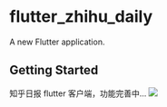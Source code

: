 # flutter_zhihu_daily

A new Flutter application.

## Getting Started

知乎日报 flutter 客户端，功能完善中...
![](http://ww1.sinaimg.cn/large/81eeb0fcgy1ftcxnhxp01j20qo1hcn1r.jpg)
